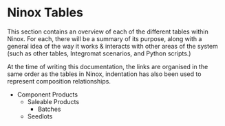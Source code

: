 # Ninox Tables

This section contains an overview of each of the different tables within Ninox. For each, there will be a summary of its purpose, along with a general idea of the way it works & interacts with other areas of the system (such as other tables, Integromat scenarios, and Python scripts.)

At the time of writing this documentation, the links are organised in the same order as the tables in Ninox, indentation has also been used to represent composition relationships.

- Component Products
  - Saleable Products
    - Batches
  - Seedlots
